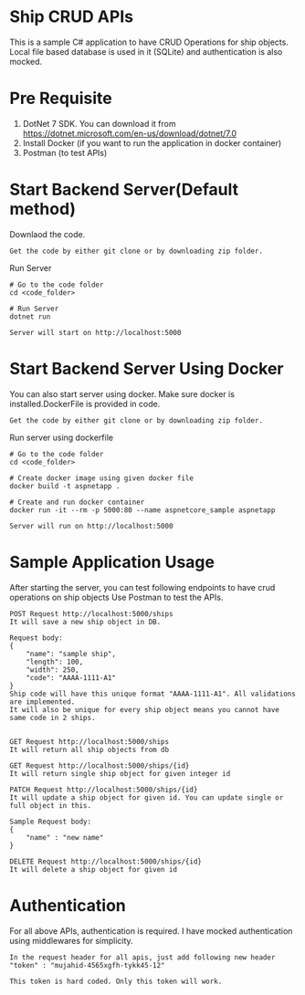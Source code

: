 # Ship CRUD APIs

This is a sample C# application to have CRUD Operations for ship objects.
Local file based database is used in it (SQLite) and authentication is also mocked.

# Pre Requisite

1. DotNet 7 SDK. 
You can download it from https://dotnet.microsoft.com/en-us/download/dotnet/7.0
2. Install Docker (if you want to run the application in docker container)
3. Postman (to test APIs)
# Start Backend Server(Default method)

Downlaod the code.

```
Get the code by either git clone or by downloading zip folder.

```

Run Server
```
# Go to the code folder
cd <code_folder>

# Run Server
dotnet run

Server will start on http://localhost:5000

```

# Start Backend Server Using Docker

You can also start server using docker. Make sure docker is installed.DockerFile is provided in code.

```
Get the code by either git clone or by downloading zip folder.

```

Run server using dockerfile
```
# Go to the code folder
cd <code_folder>

# Create docker image using given docker file
docker build -t aspnetapp .

# Create and run docker container
docker run -it --rm -p 5000:80 --name aspnetcore_sample aspnetapp

Server will run on http://localhost:5000

```


# Sample Application Usage

After starting the server, you can test following endpoints to have crud operations on ship objects
Use Postman to test the APIs.

```
POST Request http://localhost:5000/ships 
It will save a new ship object in DB.

Request body:
{
    "name": "sample ship",
    "length": 100,
    "width": 250,
    "code": "AAAA-1111-A1"
}
Ship code will have this unique format "AAAA-1111-A1". All validations are implemented.
It will also be unique for every ship object means you cannot have same code in 2 ships.


```

```
GET Request http://localhost:5000/ships 
It will return all ship objects from db

```

```
GET Request http://localhost:5000/ships/{id}
It will return single ship object for given integer id

```

```
PATCH Request http://localhost:5000/ships/{id}
It will update a ship object for given id. You can update single or full object in this.

Sample Request body:
{
    "name" : "new name"
}

```

```
DELETE Request http://localhost:5000/ships/{id}
It will delete a ship object for given id

```

# Authentication

For all above APIs, authentication is required.
I have mocked authentication using middlewares for simplicity.




```
In the request header for all apis, just add following new header 
"token" : "mujahid-4565xgfh-tykk45-12"

This token is hard coded. Only this token will work.
```

